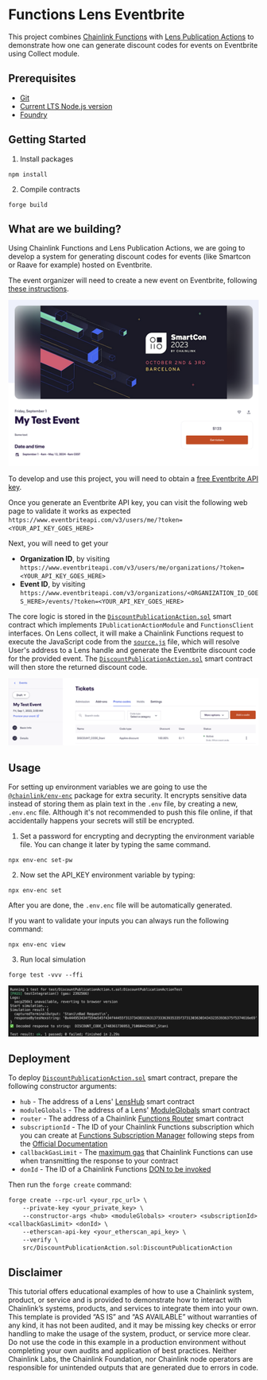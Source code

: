 # Functions Lens Eventbrite

This project combines [Chainlink Functions](https://docs.chain.link/chainlink-functions) with [Lens Publication Actions](https://docs.lens.xyz/v2/docs/publication-actions-aka-open-actions) to demonstrate how one can generate discount codes for events on Eventbrite using Collect module.

## Prerequisites

- [Git](https://git-scm.com/book/en/v2/Getting-Started-Installing-Git)
- [Current LTS Node.js version](https://nodejs.org/en/about/releases/)
- [Foundry](https://book.getfoundry.sh/getting-started/installation)

## Getting Started

1. Install packages

```
npm install
```

2. Compile contracts

```
forge build
```

## What are we building?

Using Chainlink Functions and Lens Publication Actions, we are going to develop a system for generating discount codes for events (like Smartcon or Raave for example) hosted on Eventbrite.

The event organizer will need to create a new event on Eventbrite, following [these instructions](https://www.eventbrite.com/help/en-us/articles/551351/how-to-create-an-event).

![event](./img/event.png)

To develop and use this project, you will need to obtain a [free Eventbrite API key](https://www.eventbrite.com/help/en-us/articles/849962/generate-an-api-key/).

Once you generate an Eventbrite API key, you can visit the following web page to validate it works as expected `https://www.eventbriteapi.com/v3/users/me/?token=<YOUR_API_KEY_GOES_HERE>`

Next, you will need to get your

- **Organization ID**, by visiting `https://www.eventbriteapi.com/v3/users/me/organizations/?token=<YOUR_API_KEY_GOES_HERE>`
- **Event ID**, by visiting `https://www.eventbriteapi.com/v3/organizations/<ORGANIZATION_ID_GOES_HERE>/events/?token=<YOUR_API_KEY_GOES_HERE>`

The core logic is stored in the [`DiscountPublicationAction.sol`](./src/DiscountPublicationAction.sol) smart contract which implements `IPublicationActionModule` and `FunctionsClient` interfaces. On Lens collect, it will make a Chainlink Functions request to execute the JavaScript code from the [`source.js`](./source.js) file, which will resolve User's address to a Lens handle and generate the Eventbrite discount code for the provided event. The [`DiscountPublicationAction.sol`](./src/DiscountPublicationAction.sol) smart contract will then store the returned discount code.

![discount](./img/discount.png)

## Usage

For setting up environment variables we are going to use the [`@chainlink/env-enc`](https://www.npmjs.com/package/@chainlink/env-enc) package for extra security. It encrypts sensitive data instead of storing them as plain text in the `.env` file, by creating a new, `.env.enc` file. Although it's not recommended to push this file online, if that accidentally happens your secrets will still be encrypted.

1. Set a password for encrypting and decrypting the environment variable file. You can change it later by typing the same command.

```shell
npx env-enc set-pw
```

2. Now set the API_KEY environment variable by typing:

```shell
npx env-enc set
```

After you are done, the `.env.enc` file will be automatically generated.

If you want to validate your inputs you can always run the following command:

```shell
npx env-enc view
```

3. Run local simulation

```
forge test -vvv --ffi
```

![test](./img/test.png)

## Deployment

To deploy [`DiscountPublicationAction.sol`](./src/DiscountPublicationAction.sol) smart contract, prepare the following constructor arguments:

- `hub` - The address of a Lens' [LensHub](https://docs.lens.xyz/docs/deployed-contract-addresses) smart contract
- `moduleGlobals` - The address of a Lens' [ModuleGlobals](https://docs.lens.xyz/docs/deployed-contract-addresses) smart contract
- `router` - The address of a Chainlink [Functions Router](https://docs.chain.link/chainlink-functions/supported-networks) smart contract
- `subscriptionId` - The ID of your Chainlink Functions subscription which you can create at [Functions Subscription Manager](https://functions.chain.link/) following steps from the [Official Documentation](https://docs.chain.link/chainlink-functions/resources/subscriptions)
- `callbackGasLimit` - The [maximum gas](https://docs.chain.link/chainlink-functions/api-reference/functions-client) that Chainlink Functions can use when transmitting the response to your contract
- `donId` - The ID of a Chainlink Functions [DON to be invoked](https://docs.chain.link/chainlink-functions/supported-networks)

Then run the `forge create` command:

```
forge create --rpc-url <your_rpc_url> \
    --private-key <your_private_key> \
    --constructor-args <hub> <moduleGlobals> <router> <subscriptionId> <callbackGasLimit> <donId> \
    --etherscan-api-key <your_etherscan_api_key> \
    --verify \
    src/DiscountPublicationAction.sol:DiscountPublicationAction
```

## Disclaimer

This tutorial offers educational examples of how to use a Chainlink system, product, or service and is provided to demonstrate how to interact with Chainlink’s systems, products, and services to integrate them into your own. This template is provided “AS IS” and “AS AVAILABLE” without warranties of any kind, it has not been audited, and it may be missing key checks or error handling to make the usage of the system, product, or service more clear. Do not use the code in this example in a production environment without completing your own audits and application of best practices. Neither Chainlink Labs, the Chainlink Foundation, nor Chainlink node operators are responsible for unintended outputs that are generated due to errors in code.
